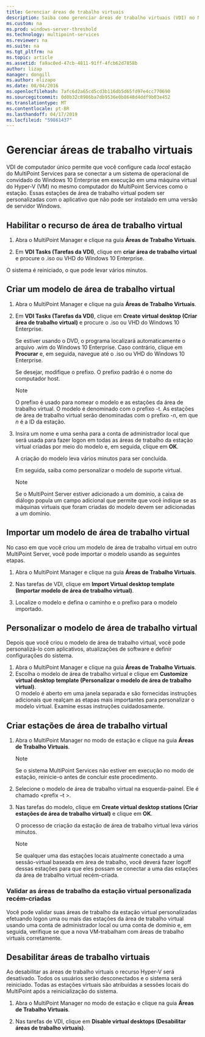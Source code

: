 ```yaml
---
title: Gerenciar áreas de trabalho virtuais
description: Saiba como gerenciar áreas de trabalho virtuais (VDI) no MultiPoint Services
ms.custom: na
ms.prod: windows-server-threshold
ms.technology: multipoint-services
ms.reviewer: na
ms.suite: na
ms.tgt_pltfrm: na
ms.topic: article
ms.assetid: fa9ac0ed-47cb-4811-91ff-4fcb62d7858b
author: lizap
manager: dongill
ms.author: elizapo
ms.date: 08/04/2016
ms.openlocfilehash: 7afc6d2a65cd5cd3b116db5d65fd97e4cc770690
ms.sourcegitcommit: 0d0b32c8986ba7db9536e0b8648d4ddf9b03e452
ms.translationtype: MT
ms.contentlocale: pt-BR
ms.lasthandoff: 04/17/2019
ms.locfileid: "59861437"
---
```

# <a name="manage-virtual-desktops"></a>Gerenciar áreas de trabalho virtuais
VDI de computador único permite que você configure cada *local* estação do MultiPoint Services para se conectar a um sistema de operacional de convidado do Windows 10 Enterprise em execução em uma máquina virtual do Hyper-V (VM) no mesmo computador do MultiPoint Services como o estação. Essas estações de área de trabalho virtual podem ser personalizadas com o aplicativo que não pode ser instalado em uma versão de servidor Windows.  
  
## <a name="enable-the-virtual-desktop-feature"></a>Habilitar o recurso de área de trabalho virtual  
  
1.  Abra o MultiPoint Manager e clique na guia **Áreas de Trabalho Virtuais**.  
  
2.  Em **VDI Tasks (Tarefas da VDI)**, clique em **criar área de trabalho virtual** e procure o .iso ou VHD do Windows 10 Enterprise.  
  
O sistema é reiniciado, o que pode levar vários minutos.  
  
## <a name="create-a-virtual-desktop-template"></a>Criar um modelo de área de trabalho virtual  
  
1.  Abra o MultiPoint Manager e clique na guia **Áreas de Trabalho Virtuais**.  
  
2.  Em **VDI Tasks (Tarefas da VDI)**, clique em **Create virtual desktop (Criar área de trabalho virtual)** e procure o .iso ou VHD do Windows 10 Enterprise.  
  
    Se estiver usando o DVD, o programa localizará automaticamente o arquivo .wim do Windows 10 Enterprise. Caso contrário, clique em **Procurar** e, em seguida, navegue até o .iso ou VHD do Windows 10 Enterprise.  
  
    Se desejar, modifique o prefixo. O prefixo padrão é o nome do computador host.  
  
    > [!NOTE]  
    > O prefixo é usado para nomear o modelo e as estações da área de trabalho virtual. O modelo é denominado com o prefixo \-t. As estações de área de trabalho virtual serão denominadas com o prefixo \-*n*, em que *n* é a ID da estação.  
  
4.  Insira um nome e uma senha para a conta de administrador local que será usada para fazer logon em todas as áreas de trabalho da estação virtual criadas por meio do modelo e, em seguida, clique em **OK**.  
  
    A criação do modelo leva vários minutos para ser concluída.  
      
    Em seguida, saiba como personalizar o modelo de suporte virtual.  
      
    > [!NOTE]  
    > Se o MultiPoint Server estiver adicionado a um domínio, a caixa de diálogo popula um campo adicional que permite que você indique se as máquinas virtuais que foram criadas do modelo devem ser adicionadas a um domínio.   
  
## <a name="import-a-virtual-desktop-template"></a>Importar um modelo de área de trabalho virtual  
No caso em que você criou um modelo de área de trabalho virtual em outro MultiPoint Server, você pode importar o modelo usando as seguintes etapas.  

1.  Abra o MultiPoint Manager e clique na guia **Áreas de Trabalho Virtuais**.  
  
2.  Nas tarefas de VDI, clique em **Import Virtual desktop template (Importar modelo de área de trabalho virtual)**.  
  
3.  Localize o modelo e defina o caminho e o prefixo para o modelo importado.  
  
## <a name="customize-the-virtual-desktop-template"></a>Personalizar o modelo de área de trabalho virtual  
Depois que você criou o modelo de área de trabalho virtual, você pode personalizá-lo com aplicativos, atualizações de software e definir configurações do sistema.   

1. Abra o MultiPoint Manager e clique na guia **Áreas de Trabalho Virtuais**.  
2. Escolha o modelo de área de trabalho virtual e clique em **Customize virtual desktop template (Personalizar o modelo de área de trabalho virtual)**.  
O modelo é aberto em uma janela separada e são fornecidas instruções adicionais que realçam as etapas mais importantes para personalizar o modelo virtual. Examine essas instruções cuidadosamente.  
  
## <a name="create-virtual-desktop-stations"></a>Criar estações de área de trabalho virtual  
  
1.  Abra o MultiPoint Manager no modo de estação e clique na guia **Áreas de Trabalho Virtuais**.  
  
    > [!NOTE]  
    > Se o sistema MultiPoint Services não estiver em execução no modo de estação, reinicie-o antes de concluir este procedimento.  
  
2.  Selecione o modelo de área de trabalho virtual na esquerda\-painel. Ele é chamado <prefix –t >.  
  
3.  Nas tarefas do modelo, clique em **Create virtual desktop stations (Criar estações de área de trabalho virtual)** e clique em **OK**.  
  
    O processo de criação da estação de área de trabalho virtual leva vários minutos.  
  
    > [!NOTE]  
    > Se qualquer uma das estações locais atualmente conectado a uma sessão\-virtual baseada em área de trabalho, você deverá fazer logoff dessas estações para que eles possam se conectar a uma das estações da área de trabalho virtual recém-criada.  
  
### <a name="validate-the-newly-created-customized-virtual-station-desktops"></a>Validar as áreas de trabalho da estação virtual personalizada recém-criadas  
  
Você pode validar suas áreas de trabalho da estação virtual personalizadas efetuando logon uma ou mais das estações da área de trabalho virtual usando uma conta de administrador local ou uma conta de domínio e, em seguida, verifique se que a nova VM\-trabalham com áreas de trabalho virtuais corretamente.  
  
## <a name="disable-virtual-desktops"></a>Desabilitar áreas de trabalho virtuais  
  
Ao desabilitar as áreas de trabalho virtuais o recurso Hyper-V será desativado. Todos os usuários serão desconectados e o sistema será reiniciado. Todas as estações virtuais são atribuídas a sessões locais do MultiPoint após a reinicialização do sistema.  

1. Abra o MultiPoint Manager no modo de estação e clique na guia **Áreas de Trabalho Virtuais**.  
  
2. Nas tarefas de VDI, clique em **Disable virtual desktops (Desabilitar áreas de trabalho virtuais)**. 